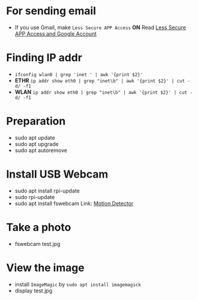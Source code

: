 # For sending email
* If you use Gmail, make `Less Secure APP Access` **ON** Read [Less Secure APP Access and Google Account](https://support.google.com/accounts/answer/6010255?authuser=1&p=less-secure-apps&hl=en&authuser=1&visit_id=637046560394549091-3119828862&rd=1) 

# Finding IP addr
* `ifconfig wlan0 | grep 'inet ' | awk '{print $2}'`
* **ETHR** `ip addr show eth0 | grep "inet\b" | awk '{print $2}' | cut -d/ -f1`
* **WLAN** `ip addr show eth0 | grep "inet\b" | awk '{print $2}' | cut -d/ -f1`

# Preparation
* sudo apt update
* sudo apt upgrade
* sudo apt autoremove

# Install USB Webcam 
* sudo apt install rpi-update
* sudo rpi-update
* sudo apt install fswebcam 
Link: [Motion Detector](https://www.instructables.com/id/Raspberry-Pi-Motion-Detector-and-Alert-System/)

# Take a photo
* fswebcam test.jpg

# View the image
* install `ImageMagic` by `sudo apt install imagemagick`
* display test.jpg


 
